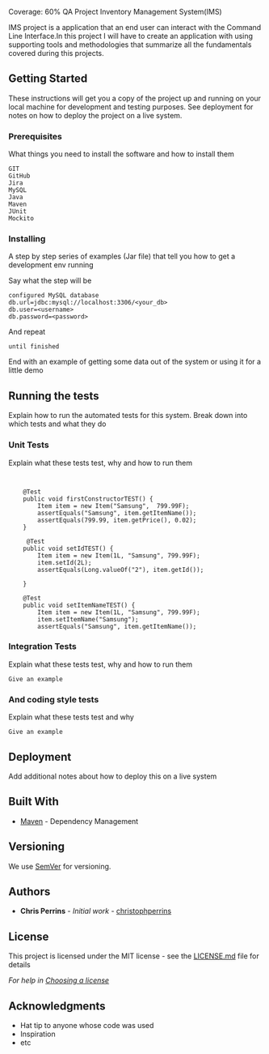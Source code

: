Coverage: 60% QA Project Inventory Management System(IMS)

IMS project is a application that an end user can interact with the Command Line Interface.In this project I will have to create an application with using  supporting tools and methodologies that summarize all the fundamentals covered during this projects.


## Getting Started

These instructions will get you a copy of the project up and running on your local machine for development and testing purposes. See deployment for notes on how to deploy the project on a live system.


### Prerequisites

What things you need to install the software and how to install them

```
GIT
GitHub
Jira
MySQL
Java
Maven
JUnit
Mockito
```

### Installing

A step by step series of examples (Jar file) that tell you how to get a development env running

Say what the step will be

```
configured MySQL database
db.url=jdbc:mysql://localhost:3306/<your_db>
db.user=<username>
db.password=<password>

```

And repeat

```
until finished
```

End with an example of getting some data out of the system or using it for a little demo

## Running the tests

Explain how to run the automated tests for this system. Break down into which tests and what they do

### Unit Tests 

Explain what these tests test, why and how to run them

```


    @Test
    public void firstConstructorTEST() {
        Item item = new Item("Samsung",  799.99F);
        assertEquals("Samsung", item.getItemName());
        assertEquals(799.99, item.getPrice(), 0.02);
    }

     @Test
    public void setIdTEST() {
        Item item = new Item(1L, "Samsung", 799.99F);
        item.setId(2L);
        assertEquals(Long.valueOf("2"), item.getId());

    }

    @Test
    public void setItemNameTEST() {
        Item item = new Item(1L, "Samsung", 799.99F);
        item.setItemName("Samsung");
        assertEquals("Samsung", item.getItemName());
```

### Integration Tests 
Explain what these tests test, why and how to run them

```
Give an example
```

### And coding style tests

Explain what these tests test and why

```
Give an example
```

## Deployment

Add additional notes about how to deploy this on a live system

## Built With

* [Maven](https://maven.apache.org/) - Dependency Management

## Versioning

We use [SemVer](http://semver.org/) for versioning.

## Authors

* **Chris Perrins** - *Initial work* - [christophperrins](https://github.com/christophperrins)

## License

This project is licensed under the MIT license - see the [LICENSE.md](LICENSE.md) file for details 

*For help in [Choosing a license](https://choosealicense.com/)*

## Acknowledgments

* Hat tip to anyone whose code was used
* Inspiration
* etc


